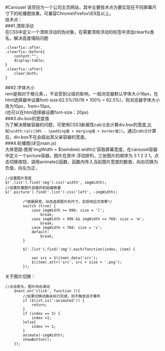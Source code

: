 #Carousel
该项目为一个公司主页网站，其中主要技术点为要实现在不同屏幕尺寸下的轮播图效果。可兼容Chrome\Firefox\IE9及以上。        
技术点：        
###1.清除浮动       
在CSS中定义一个清除浮动的伪对象，在需要清除浮动的标签中添加clearfix类名，解决高度塌陷问题    
```
.clearfix::after,
.clearfix::before{
    content:"";
    display:table;
}
.clearfix::after{
    clear:both;
}
```
###2.字体大小       
rem是相对于根元素<html>，，不会受到父级的影响，一般浏览器默认字体大小16px，在html选择器中设置font-size:62.5%(10/16 * 100% = 62.5%)，则浏览器字体大小改为10px，1rem=10px。       
(也可以在html选择器设置font-size：20px)     
###3.div.box的宽度值        
为了解决撑破容器的问题，可使用CSS3新属性calc()去计算div.box的宽度,比如:`width:calc(30% - (padding值 + marging值 + border值))`。通过calc()计算后，div.box不在会超出其父亲容器的宽度。       
###4.轮播图(详见main.js)    
大体思路:使用'imgWidth = $(window).width()'获取屏幕宽度，在carousel容器中定义一个picture容器，图片在其中
浮动排列，三张图片的顺序为 3 1 2 3 1。点击切换按钮，调用animate()函数，函数内传入当前图片宽度的数值，向右切换为负值，向左为正，
```     
//设置图片宽度
$('.list').find('img').css('width', imgWidth);
//设置轮播图片容器的初始偏移量
$('.picture').find('.list').css('left', -imgWidth);

        /*根据屏宽，动态选择图片的尺寸，实现响应式效果*/
        switch (true) {
            case imgWidth >= 996: size = 'l';
                break;
            case imgWidth < 996 && imgWidth >= 768: size = 'm';
                break; 
            case imgWidth < 768: size = 's';
            default:
                break;
        }

        $('.list').find('img').each(function(index, item) {

            var src = $(item).data('src');
            $(item).attr('src', src + size + '.png');
        });   
```
关于图片切换：   
```
//点击箭头，图片向右滑动
    $next.on('click', function (){
        //如果切换动画未执行完成，则不触发该次事件
        if ($list.is(':animated')) {
            return;
        }
        if (index == 3) {
            index =1;
        }else{
            index += 1;
        }
        animate(-imgWidth);
        showButton();
    });

